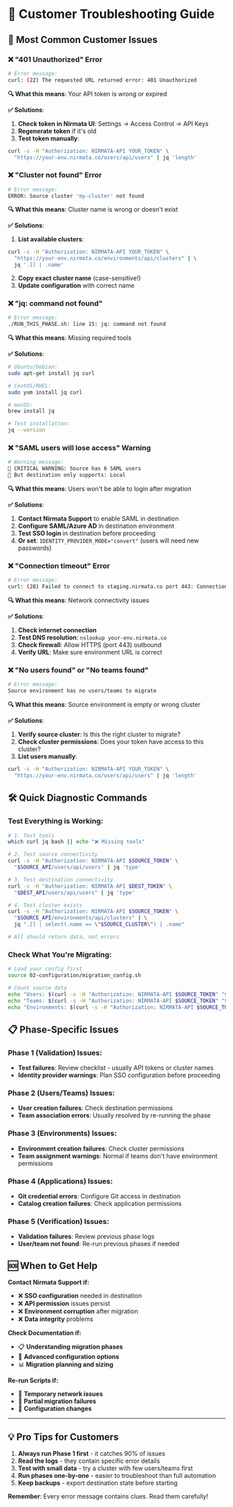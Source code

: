# 🔧 Customer Troubleshooting Guide

## 🚨 **Most Common Customer Issues**

### ❌ **"401 Unauthorized" Error**
```bash
# Error message:
curl: (22) The requested URL returned error: 401 Unauthorized
```

**🔍 What this means**: Your API token is wrong or expired

**✅ Solutions**:
1. **Check token in Nirmata UI**: Settings → Access Control → API Keys
2. **Regenerate token** if it's old
3. **Test token manually**:
```bash
curl -s -H "Authorization: NIRMATA-API YOUR_TOKEN" \
  "https://your-env.nirmata.co/users/api/users" | jq 'length'
```

### ❌ **"Cluster not found" Error**
```bash
# Error message:
ERROR: Source cluster 'my-cluster' not found
```

**🔍 What this means**: Cluster name is wrong or doesn't exist

**✅ Solutions**:
1. **List available clusters**:
```bash
curl -s -H "Authorization: NIRMATA-API YOUR_TOKEN" \
  "https://your-env.nirmata.co/environments/api/clusters" | \
  jq '.[] | .name'
```
2. **Copy exact cluster name** (case-sensitive!)
3. **Update configuration** with correct name

### ❌ **"jq: command not found"**
```bash
# Error message:
./RUN_THIS_PHASE.sh: line 15: jq: command not found
```

**🔍 What this means**: Missing required tools

**✅ Solutions**:
```bash
# Ubuntu/Debian:
sudo apt-get install jq curl

# CentOS/RHEL:
sudo yum install jq curl

# macOS:
brew install jq

# Test installation:
jq --version
```

### ❌ **"SAML users will lose access" Warning**
```bash
# Warning message:
🚨 CRITICAL WARNING: Source has 6 SAML users
🚨 But destination only supports: Local
```

**🔍 What this means**: Users won't be able to login after migration

**✅ Solutions**:
1. **Contact Nirmata Support** to enable SAML in destination
2. **Configure SAML/Azure AD** in destination environment
3. **Test SSO login** in destination before proceeding
4. **Or set**: `IDENTITY_PROVIDER_MODE="convert"` (users will need new passwords)

### ❌ **"Connection timeout" Error**
```bash
# Error message:
curl: (28) Failed to connect to staging.nirmata.co port 443: Connection timed out
```

**🔍 What this means**: Network connectivity issues

**✅ Solutions**:
1. **Check internet connection**
2. **Test DNS resolution**: `nslookup your-env.nirmata.co`
3. **Check firewall**: Allow HTTPS (port 443) outbound
4. **Verify URL**: Make sure environment URL is correct

### ❌ **"No users found" or "No teams found"**
```bash
# Error message:
Source environment has no users/teams to migrate
```

**🔍 What this means**: Source environment is empty or wrong cluster

**✅ Solutions**:
1. **Verify source cluster**: Is this the right cluster to migrate?
2. **Check cluster permissions**: Does your token have access to this cluster?
3. **List users manually**:
```bash
curl -s -H "Authorization: NIRMATA-API YOUR_TOKEN" \
  "https://your-env.nirmata.co/users/api/users" | jq 'length'
```

## 🛠️ **Quick Diagnostic Commands**

### **Test Everything is Working:**
```bash
# 1. Test tools
which curl jq bash || echo "❌ Missing tools"

# 2. Test source connectivity
curl -s -H "Authorization: NIRMATA-API $SOURCE_TOKEN" \
  "$SOURCE_API/users/api/users" | jq 'type'

# 3. Test destination connectivity  
curl -s -H "Authorization: NIRMATA-API $DEST_TOKEN" \
  "$DEST_API/users/api/users" | jq 'type'

# 4. Test cluster exists
curl -s -H "Authorization: NIRMATA-API $SOURCE_TOKEN" \
  "$SOURCE_API/environments/api/clusters" | \
  jq ".[] | select(.name == \"$SOURCE_CLUSTER\") | .name"

# All should return data, not errors
```

### **Check What You're Migrating:**
```bash
# Load your config first
source 02-configuration/migration_config.sh

# Count source data
echo "Users: $(curl -s -H "Authorization: NIRMATA-API $SOURCE_TOKEN" "$SOURCE_API/users/api/users" | jq 'length')"
echo "Teams: $(curl -s -H "Authorization: NIRMATA-API $SOURCE_TOKEN" "$SOURCE_API/users/api/teams" | jq 'length')"
echo "Environments: $(curl -s -H "Authorization: NIRMATA-API $SOURCE_TOKEN" "$SOURCE_API/environments/api/environments" | jq 'length')"
```

## 📋 **Phase-Specific Issues**

### **Phase 1 (Validation) Issues:**
- **Test failures**: Review checklist - usually API tokens or cluster names
- **Identity provider warnings**: Plan SSO configuration before proceeding

### **Phase 2 (Users/Teams) Issues:**
- **User creation failures**: Check destination permissions
- **Team association errors**: Usually resolved by re-running the phase

### **Phase 3 (Environments) Issues:**
- **Environment creation failures**: Check cluster permissions
- **Team assignment warnings**: Normal if teams don't have environment permissions

### **Phase 4 (Applications) Issues:**
- **Git credential errors**: Configure Git access in destination
- **Catalog creation failures**: Check application permissions

### **Phase 5 (Verification) Issues:**
- **Validation failures**: Review previous phase logs
- **User/team not found**: Re-run previous phases if needed

## 🆘 **When to Get Help**

**Contact Nirmata Support if:**
- ❌ **SSO configuration** needed in destination
- ❌ **API permission** issues persist
- ❌ **Environment corruption** after migration
- ❌ **Data integrity** problems

**Check Documentation if:**
- 📋 **Understanding migration phases**
- 🔧 **Advanced configuration options**  
- 📊 **Migration planning and sizing**

**Re-run Scripts if:**
- 🔄 **Temporary network issues**
- 🔄 **Partial migration failures**
- 🔄 **Configuration changes**

---

## 💡 **Pro Tips for Customers**

1. **Always run Phase 1 first** - it catches 90% of issues
2. **Read the logs** - they contain specific error details
3. **Test with small data** - try a cluster with few users/teams first
4. **Run phases one-by-one** - easier to troubleshoot than full automation
5. **Keep backups** - export destination state before starting

**Remember**: Every error message contains clues. Read them carefully! 